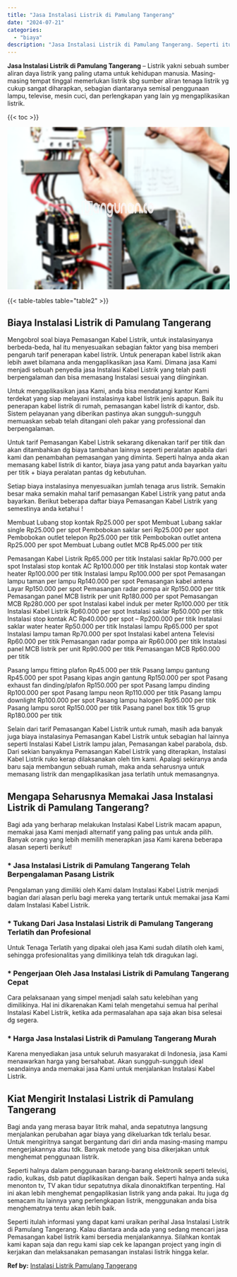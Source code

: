 ```yaml
---
title: "Jasa Instalasi Listrik di Pamulang Tangerang"
date: "2024-07-21"
categories: 
  - "biaya"
description: "Jasa Instalasi Listrik di Pamulang Tangerang. Seperti itulah informasi yang dapat kami uraikan perihal Jasa Instalasi Listrik di Pamulang Tangerang. Kalau di..."
---
```


**Jasa Instalasi Listrik di Pamulang Tangerang** – Listrik yakni sebuah sumber aliran daya listrik yang paling utama untuk kehidupan manusia. Masing-masing tempat tinggal memerlukan listrik sbg sumber aliran tenaga listrik yg cukup sangat diharapkan, sebagian diantaranya semisal penggunaan lampu, televise, mesin cuci, dan perlengkapan yang lain yg mengaplikasikan listrik.

{{< toc >}}

![Jasa Instalasi Listrik di Pamulang Tangerang](/images/instalasi-listrik-murah02.png)

{{< table-tables table="table2" >}}

## Biaya Instalasi Listrik di Pamulang Tangerang

Mengobrol soal biaya Pemasangan Kabel Listrik, untuk instalasinyanya berbeda-beda, hal itu menyesuaikan sebagian faktor yang bisa memberi pengaruh tarif penerapan kabel listrik. Untuk penerapan kabel listrik akan lebih awet bilamana anda mengaplikasikan jasa Kami. Dimana jasa Kami menjadi sebuah penyedia jasa Instalasi Kabel Listrik yang telah pasti berpengalaman dan bisa memasang Instalasi sesuai yang diinginkan.

Untuk mengaplikasikan jasa Kami, anda bisa mendatangi kantor Kami terdekat yang siap melayani instalasinya kabel listrik jenis apapun. Baik itu penerapan kabel listrik di rumah, pemasangan kabel listrik di kantor, dsb. Sistem pelayanan yang diberikan pastinya akan sungguh-sungguh memuaskan sebab telah ditangani oleh pakar yang professional dan berpengalaman.

Untuk tarif Pemasangan Kabel Listrik sekarang dikenakan tarif per titik dan akan ditambahkan dg biaya tambahan lainnya seperti peralatan apabila dari kami dan penambahan pemasangan yang diminta. Seperti halnya anda akan memasang kabel listrik di kantor, biaya jasa yang patut anda bayarkan yaitu per titik + biaya peralatan pantas dg kebutuhan.

Setiap biaya instalasinya menyesuaikan jumlah tenaga arus listrik. Semakin besar maka semakin mahal tarif pemasangan Kabel Listrik yang patut anda bayarkan. Berikut beberapa daftar biaya Pemasangan Kabel Listrik yang semestinya anda ketahui !

Membuat Lubang stop kontak Rp25.000 per spot Membuat Lubang saklar single Rp25.000 per spot Pembobokan saklar seri Rp25.000 per spot Pembobokan outlet telepon Rp25.000 per titik Pembobokan outlet antena Rp25.000 per spot Membuat Lubang outlet MCB Rp45.000 per titik

Pemasangan Kabel Listrik Rp65.000 per titik Instalasi saklar Rp70.000 per spot Instalasi stop kontak AC Rp100.000 per titik Instalasi stop kontak water heater Rp100.000 per titik Instalasi lampu Rp100.000 per spot Pemasangan lampu taman per lampu Rp140.000 per spot Pemasangan kabel antena Layar Rp150.000 per spot Pemasangan radar pompa air Rp150.000 per titik Pemasangan panel MCB listrik per unit Rp180.000 per spot Pemasangan MCB Rp280.000 per spot Instalasi kabel induk per meter Rp100.000 per titik Instalasi Kabel Listrik Rp60.000 per spot Instalasi saklar Rp50.000 per titik Instalasi stop kontak AC Rp40.000 per spot – Rp200.000 per titik Instalasi saklar water heater Rp50.000 per titik Instalasi lampu Rp65.000 per spot Instalasi lampu taman Rp70.000 per spot Instalasi kabel antena Televisi Rp60.000 per titik Pemasangan radar pompa air Rp60.000 per titik Instalasi panel MCB listrik per unit Rp90.000 per titik Pemasangan MCB Rp60.000 per titik

Pasang lampu fitting plafon Rp45.000 per titik Pasang lampu gantung Rp45.000 per spot Pasang kipas angin gantung Rp150.000 per spot Pasang exhaust fan dinding/plafon Rp150.000 per spot Pasang lampu dinding Rp100.000 per spot Pasang lampu neon Rp110.000 per titik Pasang lampu downlight Rp100.000 per spot Pasang lampu halogen Rp95.000 per titik Pasang lampu sorot Rp150.000 per titik Pasang panel box titik 15 grup Rp180.000 per titik

Selain dari tarif Pemasangan Kabel Listrik untuk rumah, masih ada banyak juga biaya instalasinya Pemasangan Kabel Listrik untuk sebagian hal lainnya seperti Instalasi Kabel Listrik lampu jalan, Pemasangan kabel parabola, dsb. Dari sekian banyaknya Pemasangan Kabel Listrik yang diterapkan, Instalasi Kabel Listrik ruko kerap dilaksanakan oleh tim kami. Apalagi sekiranya anda baru saja membangun sebuah rumah, maka anda seharusnya untuk memasang listrik dan mengaplikasikan jasa terlatih untuk memasangnya.

## Mengapa Seharusnya Memakai Jasa Instalasi Listrik di Pamulang Tangerang?

Bagi ada yang berharap melakukan Instalasi Kabel Listrik macam apapun, memakai jasa Kami menjadi alternatif yang paling pas untuk anda pilih. Banyak orang yang lebih memilih menerapkan jasa Kami karena beberapa alasan seperti berikut!

### \* Jasa Instalasi Listrik di Pamulang Tangerang Telah Berpengalaman Pasang Listrik

Pengalaman yang dimiliki oleh Kami dalam Instalasi Kabel Listrik menjadi bagian dari alasan perlu bagi mereka yang tertarik untuk memakai jasa Kami dalam Instalasi Kabel Listrik.

### \* Tukang Dari Jasa Instalasi Listrik di Pamulang Tangerang Terlatih dan Profesional

Untuk Tenaga Terlatih yang dipakai oleh jasa Kami sudah dilatih oleh kami, sehingga profesionalitas yang dimilikinya telah tdk diragukan lagi.

### \* Pengerjaan Oleh Jasa Instalasi Listrik di Pamulang Tangerang Cepat

Cara pelaksanaan yang simpel menjadi salah satu kelebihan yang dimilikinya. Hal ini dikarenakan Kami telah mengetahui semua hal perihal Instalasi Kabel Listrik, ketika ada permasalahan apa saja akan bisa selesai dg segera.

### \* Harga Jasa Instalasi Listrik di Pamulang Tangerang Murah

Karena menyediakan jasa untuk seluruh masyarakat di Indonesia, jasa Kami menawarkan harga yang bersahabat. Akan sungguh-sungguh ideal seandainya anda memakai jasa Kami untuk menjalankan Instalasi Kabel Listrik.

## Kiat Mengirit Instalasi Listrik di Pamulang Tangerang


Bagi anda yang merasa bayar litrik mahal, anda sepatutnya langsung menjalankan perubahan agar biaya yang dikeluarkan tdk terlalu besar. Untuk mengiritnya sangat bergantung dari diri anda masing-masing mampu mengerjakannya atau tdk. Banyak metode yang bisa dikerjakan untuk menghemat penggunaan listrik.

Seperti halnya dalam penggunaan barang-barang elektronik seperti televisi, radio, kulkas, dsb patut diaplikasikan dengan baik. Seperti halnya anda suka menonton tv, TV akan tidur sepatutnya dikala dinonaktifkan terpenting. Hal ini akan lebih menghemat pengaplikasian listrik yang anda pakai. Itu juga dg semacam itu lainnya yang perlengkapan listrik, menggunakan anda bisa menghematnya tentu akan lebih baik.

Seperti itulah informasi yang dapat kami uraikan perihal Jasa Instalasi Listrik di Pamulang Tangerang. Kalau diantara anda ada yang sedang mencari jasa Pemasangan kabel listrik kami bersedia menjalankannya. Silahkan kontak kami kapan saja dan regu kami siap cek ke lapangan project yang ingin di kerjakan dan melaksanakan pemasangan instalasi listrik hingga kelar.

**Ref by:** [Instalasi Listrik Pamulang Tangerang](https://id.wikipedia.org/wiki/Instalasi)
